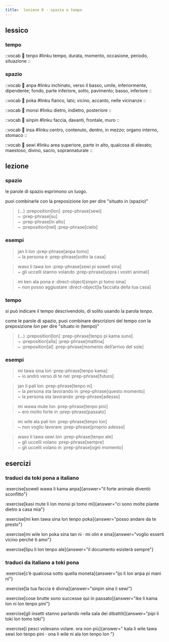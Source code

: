 ```yaml
---
title:  lezione 8 - spazio e tempo 
---
```


## lessico
### tempo
::vocab
󱥫 tenpo
#linku
tempo, durata, momento, occasione, periodo, situazione
::

### spazio
::vocab
󱤅 anpa
#linku
inchinato, verso il basso, umile, inferiormente, dipendente; fondo, parte inferiore, sotto, pavimento; basso, inferiore
::

::vocab
󱥒 poka
#linku
fianco, lato; vicino, accanto, nelle vicinanze
::

::vocab
󱤸 monsi
#linku
dietro, indietro, posteriore
::

::vocab
󱥟 sinpin
#linku
faccia, davanti, frontale, muro
::

::vocab
󱤏 insa
#linku
centro, contenuto, dentro, in mezzo; organo interno, stomaco
::

::vocab
󱥚 sewi
#linku
area superiore, parte in alto, qualcosa di elevato; maestoso, divino, sacro, soprannaturale
::

## lezione
### spazio
le parole di spazio esprimono un luogo.

 puoi combinarle con la preposizione *lon* per dire "situato in (spazio)"

> (...) :preposition[lon] :prep-phrase[sewi] \
> ~ :prep-phrase[su] \
> ~ :prep-phrase[in alto] \
> ~ :preposition[nel] :prep-phrase[cielo]

### esempi

> jan li lon :prep-phrase[anpa tomo] \
> ~ la persona è :prep-phrase[sotto la casa]

> waso li tawa lon :prep-phrase[sewi pi soweli sina] \
> ~ gli uccelli stanno volando :prep-phrase[sopra i vostri animali]

> mi ken ala pona e :direct-object[sinpin pi tomo sina] \
> ~ non posso aggiustare :direct-object[la facciata della tua casa]

### tempo
si può indicare il tempo descrivendolo, di solito usando la parola *tenpo*.

come le parole di spazio, puoi combinare descrizioni del tempo con la preposizione *lon* per dire "situato in (tempo)" 

> (...) :preposition[lon] :prep-phrase[tenpo pi kama suno] \
> ~ :preposition[alla] :prep-phrase[mattina] \
> ~ :preposition[al] :prep-phrase[momento dell’arrivo del sole]

### esempi
> mi tawa sina lon :prep-phrase[tenpo kama] \
> ~ io andrò verso di te nel :prep-phrase[futuro]

> jan li pali lon :prep-phrase[tenpo ni] \
> ~ la persona sta lavorando in :prep-phrase[questo momento] \
> ~ la persona sta lavorando :prep-phrase[adesso]

> mi wawa mute lon :prep-phrase[tenpo pini] \
> ~ ero molto forte in :prep-phrase[passato]

> mi wile ala pali lon :prep-phrase[tenpo lon] \
> ~ non voglio lavorare :prep-phrase[proprio adesso]

> waso li tawa sewi lon :prep-phrase[tenpo ale] \
> ~ gli uccelli volano :prep-phrase[sempre] \
> ~ gli uccelli volano in :prep-phrase[ogni momento]

## esercizi
### traduci da toki pona a italiano
:exercise[soweli wawa li kama anpa]{answer="il forte animale diventò sconfitto"}

:exercise[kasi mute li lon monsi pi tomo mi]{answer="ci sono molte piante dietro a casa mia"}

:exercise[mi ken tawa sina lon tenpo poka]{answer="posso andare da te presto"}

:exercise[mi wile lon poka sina tan ni · mi olin e sina]{answer="voglio esserti vicino perché ti amo"}

:exercise[lipu li lon tenpo ale]{answer="il documento esisterà sempre"}

### traduci da italiano a toki pona
:exercise[c’è qualcosa sotto quella moneta]{answer="ijo li lon anpa pi mani ni"}

:exercise[la tua faccia è divina]{answer="sinpin sina li sewi"}

:exercise[cose brutte sono successe qui in passato]{answer="ike li kama lon ni lon tenpo pini"}

:exercise[gli insetti stanno parlando nella sala dei dibattiti]{answer="pipi li toki lon tomo toki"}

:exercise[i pesci volevano volare. ora non più]{answer=" kala li wile tawa sewi lon tenpo pini · ona li wile ni ala lon tenpo lon "}